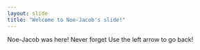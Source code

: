 ```yaml
---
layout: slide
title: "Welcome to Noe-Jacob's slide!"
---
```

Noe-Jacob was here! Never forget
Use the left arrow to go back!